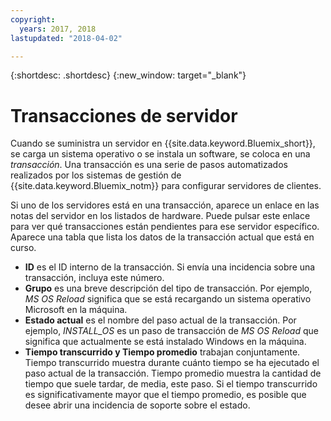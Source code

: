 ```yaml
---
copyright:
  years: 2017, 2018
lastupdated: "2018-04-02"

---
```


{:shortdesc: .shortdesc}
{:new_window: target="_blank"}

# Transacciones de servidor

Cuando se suministra un servidor en {{site.data.keyword.Bluemix_short}}, se carga un sistema operativo o se instala un software, se coloca en una *transacción*.  Una transacción es una serie de pasos automatizados realizados por los sistemas de gestión de {{site.data.keyword.Bluemix_notm}} para configurar servidores de clientes.

Si uno de los servidores está en una transacción, aparece un enlace en las notas del servidor en los listados de hardware.  Puede pulsar este enlace para ver qué transacciones están pendientes para ese servidor específico.  Aparece una tabla que lista los datos de la transacción actual que está en curso.

* **ID** es el ID interno de la transacción.  Si envía una incidencia sobre una transacción, incluya este número.
* **Grupo** es una breve descripción del tipo de transacción.  Por ejemplo, *MS OS Reload* significa que se está recargando un sistema operativo Microsoft en la máquina.
* **Estado actual** es el nombre del paso actual de la transacción.  Por ejemplo, *INSTALL_OS* es un paso de transacción de *MS OS Reload* que significa que actualmente se está instalado Windows en la máquina.
* **Tiempo transcurrido y Tiempo promedio** trabajan conjuntamente.  Tiempo transcurrido muestra durante cuánto tiempo se ha ejecutado el paso actual de la transacción.  Tiempo promedio muestra la cantidad de tiempo que suele tardar, de media, este paso.  Si el tiempo transcurrido es significativamente mayor que el tiempo promedio, es posible que desee abrir una incidencia de soporte sobre el estado.
